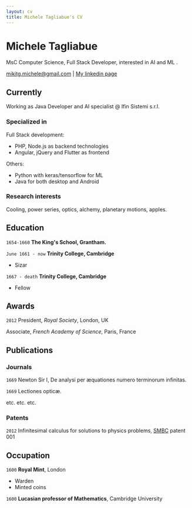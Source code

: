 ```yaml
---
layout: cv
title: Michele Tagliabue's CV
---
```

# Michele Tagliabue
MsC Computer Science, Full Stack Developer, interested in AI and ML .

<div id="webaddress">
<a href="mailto:mikitg.michele@gmail.com">mikitg.michele@gmail.com</a>
| <a href="https://www.linkedin.com/in/michele-tagliabue-519482110">My linkedin page</a>
</div>


## Currently

Working as Java Developer and AI specialist @ Ifin Sistemi s.r.l.

### Specialized in

Full Stack development:
- PHP, Node.js as backend technologies
- Angular, jQuery and Flutter as frontend
  
Others:
- Python with keras/tensorflow for ML
- Java for both desktop and Android


### Research interests

Cooling, power series, optics, alchemy, planetary motions, apples.


## Education

`1654-1660`
__The King's School, Grantham.__

`June 1661 - now`
__Trinity College, Cambridge__

- Sizar

`1667 - death`
__Trinity College, Cambridge__

- Fellow



## Awards

`2012`
President, *Royal Society*, London, UK

Associate, *French Academy of Science*, Paris, France



## Publications

<!-- A list is also available [online](http://scholar.google.co.uk/citations?user=LTOTl0YAAAAJ) -->

### Journals

`1669`
Newton Sir I, De analysi per æquationes numero terminorum infinitas. 

`1669`
Lectiones opticæ.

etc. etc. etc.

### Patents

`2012`
Infinitesimal calculus for solutions to physics problems, [SMBC](http://www.techdirt.com/articles/20121011/09312820678/if-patents-had-been-around-time-newton.shtml) patent 001


## Occupation

`1600`
__Royal Mint__, London

- Warden
- Minted coins

`1600`
__Lucasian professor of Mathematics__, Cambridge University



<!-- ### Footer

Last updated: May 2013 -->


